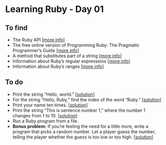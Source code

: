 # Learning Ruby - Day 01
## To find
- The Ruby API [[more info](https://rubyapi.org/)]
- The free online version of Programming Ruby: The Pragmatic Programmer’s Guide [[more info](https://ruby-doc.com/docs/ProgrammingRuby/)] 
- A method that substitutes part of a string [[more info](https://www.techotopia.com/index.php/Ruby_String_Replacement,_Substitution_and_Insertion#Ruby_String_Substitution)]
- Information about Ruby’s regular expressions [[more info](https://www.rubyguides.com/2015/06/ruby-regex/)]
- Information about Ruby’s ranges [[more info](https://www.rubyguides.com/2016/06/ruby-ranges-how-do-they-work/)]
## To do
- Print the string “Hello, world.” [[solution](./ex-01.rb)]
- For the string “Hello, Ruby,” find the index of the word “Ruby.” [[solution](./ex-02.rb)]
- Print your name ten times. [[solution](./ex-03.rb)] 
- Print the string “This is sentence number 1,” where the number 1 changes from 1 to 10. [[solution](./ex-04.rb)]
- Run a Ruby program from a file.
- **Bonus problem:** If you’re feeling the need for a little more, write a program that picks a random number. Let a player guess the number, telling the player whether the guess is too low or too high. [[solution](./ex-06.rb)]